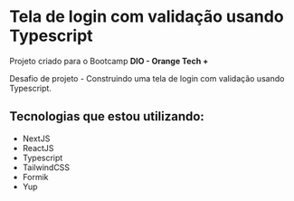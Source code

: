 # Tela de login com validação usando Typescript

Projeto criado para o Bootcamp **DIO - Orange Tech +**

Desafio de projeto - Construindo uma tela de login com validação usando Typescript.

## Tecnologias que estou utilizando:

- NextJS
- ReactJS
- Typescript
- TailwindCSS
- Formik
- Yup
